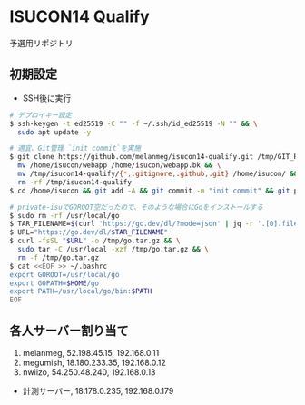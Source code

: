 # ISUCON14 Qualify
予選用リポジトリ

## 初期設定
- SSH後に実行
```bash
# デプロイキー設定
$ ssh-keygen -t ed25519 -C "" -f ~/.ssh/id_ed25519 -N "" && \
  sudo apt update -y

# 適宜、Git管理 `init commit`を実施
$ git clone https://github.com/melanmeg/isucon14-qualify.git /tmp/GIT_REPO && \
  mv /home/isucon/webapp /home/isucon/webapp.bk && \
  mv /tmp/isucon14-qualify/{*,.gitignore,.github,.git} /home/isucon/ && \
  rm -rf /tmp/isucon14-qualify
$ cd /home/isucon && git add -A && git commit -m "init commit" && git push

# private-isuでGOROOT空だったので、そのような場合にGoをインストールする
$ sudo rm -rf /usr/local/go
$ TAR_FILENAME=$(curl 'https://go.dev/dl/?mode=json' | jq -r '.[0].files[] | select(.os == "linux" and .arch == "amd64" and .kind == "archive") | .filename')
$ URL="https://go.dev/dl/$TAR_FILENAME"
$ curl -fsSL "$URL" -o /tmp/go.tar.gz && \
  sudo tar -C /usr/local -xzf /tmp/go.tar.gz && \
  rm -f /tmp/go.tar.gz
$ cat <<EOF >> ~/.bashrc
export GOROOT=/usr/local/go
export GOPATH=$HOME/go
export PATH=/usr/local/go/bin:$PATH
EOF
```

## 各人サーバー割り当て

1. melanmeg, 52.198.45.15, 192.168.0.11
2. megumish, 18.180.233.35, 192.168.0.12
3. nwiizo, 54.250.48.240, 192.168.0.13

- 計測サーバー, 18.178.0.235, 192.168.0.179
